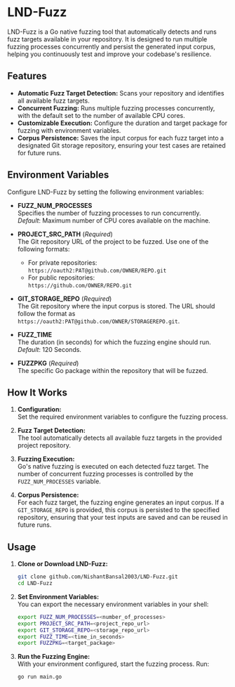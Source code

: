 # LND-Fuzz

LND-Fuzz is a Go native fuzzing tool that automatically detects and runs fuzz targets available in your repository. It is designed to run multiple fuzzing processes concurrently and persist the generated input corpus, helping you continuously test and improve your codebase's resilience.

## Features

- **Automatic Fuzz Target Detection:** Scans your repository and identifies all available fuzz targets.
- **Concurrent Fuzzing:** Runs multiple fuzzing processes concurrently, with the default set to the number of available CPU cores.
- **Customizable Execution:** Configure the duration and target package for fuzzing with environment variables.
- **Corpus Persistence:** Saves the input corpus for each fuzz target into a designated Git storage repository, ensuring your test cases are retained for future runs.

## Environment Variables

Configure LND-Fuzz by setting the following environment variables:

- **FUZZ_NUM_PROCESSES**  
  Specifies the number of fuzzing processes to run concurrently.  
  _Default_: Maximum number of CPU cores available on the machine.

- **PROJECT_SRC_PATH** (_Required_)  
  The Git repository URL of the project to be fuzzed. Use one of the following formats:

  - For private repositories:  
    `https://oauth2:PAT@github.com/OWNER/REPO.git`
  - For public repositories:  
    `https://github.com/OWNER/REPO.git`

- **GIT_STORAGE_REPO** (_Required_)  
  The Git repository where the input corpus is stored. The URL should follow the format as `https://oauth2:PAT@github.com/OWNER/STORAGEREPO.git`.

- **FUZZ_TIME**  
  The duration (in seconds) for which the fuzzing engine should run.  
  _Default_: 120 Seconds.

- **FUZZPKG** (_Required_)  
  The specific Go package within the repository that will be fuzzed.

## How It Works

1. **Configuration:**  
   Set the required environment variables to configure the fuzzing process.

2. **Fuzz Target Detection:**  
   The tool automatically detects all available fuzz targets in the provided project repository.

3. **Fuzzing Execution:**  
   Go's native fuzzing is executed on each detected fuzz target. The number of concurrent fuzzing processes is controlled by the `FUZZ_NUM_PROCESSES` variable.

4. **Corpus Persistence:**  
   For each fuzz target, the fuzzing engine generates an input corpus. If a `GIT_STORAGE_REPO` is provided, this corpus is persisted to the specified repository, ensuring that your test inputs are saved and can be reused in future runs.

## Usage

1. **Clone or Download LND-Fuzz:**

   ```bash
   git clone github.com/NishantBansal2003/LND-Fuzz.git
   cd LND-Fuzz
   ```

2. **Set Environment Variables:**  
   You can export the necessary environment variables in your shell:

   ```bash
   export FUZZ_NUM_PROCESSES=<number_of_processes>
   export PROJECT_SRC_PATH=<project_repo_url>
   export GIT_STORAGE_REPO=<storage_repo_url>
   export FUZZ_TIME=<time_in_seconds>
   export FUZZPKG=<target_package>
   ```

3. **Run the Fuzzing Engine:**  
   With your environment configured, start the fuzzing process. Run:
   ```bash
   go run main.go
   ```
